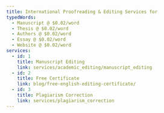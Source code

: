 ```yaml
---
title: International Proofreading & Editing Services for
typedWords:
  - Manuscript @ $0.02/word
  - Thesis @ $0.02/word
  - Authors @ $0.02/word
  - Essay @ $0.02/word
  - Website @ $0.02/word
services:
  - id: 1
    title: Manuscript Editing
    link: services/academic_editing/manuscript_editing
  - id: 2
    title: Free Certificate
    link: blog/free-english-editing-certificate/
  - id: 3
    title: Plagiarism Correction
    link: services/plagiarism_correction
---
```

